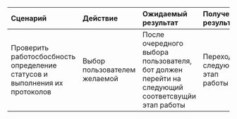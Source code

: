 Сценарий|Действие|Ожидаемый результат|Полученый результат|Прохождение теста|
|:---|:---|:---|:---|:---|
|Проверить работосбосбность определение статусов и выполнения их протоколов|Выбор пользователем желаемой |После очередного выбора пользователя, бот должен перейти на следующий соответсвущйи этап работы|Переход на следующий этап работы|+ |
